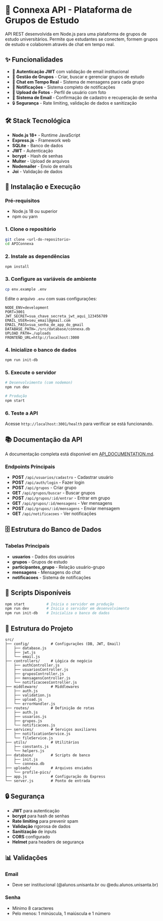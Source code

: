 # 🚀 Connexa API - Plataforma de Grupos de Estudo

API REST desenvolvida em Node.js para uma plataforma de grupos de estudo universitários. Permite que estudantes se conectem, formem grupos de estudo e colaborem através de chat em tempo real.

## ✨ Funcionalidades

- 🔐 **Autenticação JWT** com validação de email institucional
- 👥 **Gestão de Grupos** - Criar, buscar e gerenciar grupos de estudo
- 💬 **Chat em Tempo Real** - Sistema de mensagens para cada grupo
- 🔔 **Notificações** - Sistema completo de notificações
- 📸 **Upload de Fotos** - Perfil de usuário com foto
- 📧 **Sistema de Email** - Confirmação de cadastro e recuperação de senha
- 🔒 **Segurança** - Rate limiting, validação de dados e sanitização

## 🛠️ Stack Tecnológica

- **Node.js 18+** - Runtime JavaScript
- **Express.js** - Framework web
- **SQLite** - Banco de dados
- **JWT** - Autenticação
- **bcrypt** - Hash de senhas
- **Multer** - Upload de arquivos
- **Nodemailer** - Envio de emails
- **Joi** - Validação de dados

## 🚀 Instalação e Execução

### Pré-requisitos

- Node.js 18 ou superior
- npm ou yarn

### 1. Clone o repositório

```bash
git clone <url-do-repositorio>
cd APIConnexa
```

### 2. Instale as dependências

```bash
npm install
```

### 3. Configure as variáveis de ambiente

```bash
cp env.example .env
```

Edite o arquivo `.env` com suas configurações:

```env
NODE_ENV=development
PORT=3001
JWT_SECRET=sua_chave_secreta_jwt_aqui_123456789
EMAIL_USER=seu_email@gmail.com
EMAIL_PASS=sua_senha_de_app_do_gmail
DATABASE_PATH=./src/database/connexa.db
UPLOAD_PATH=./uploads
FRONTEND_URL=http://localhost:3000
```

### 4. Inicialize o banco de dados

```bash
npm run init-db
```

### 5. Execute o servidor

```bash
# Desenvolvimento (com nodemon)
npm run dev

# Produção
npm start
```

### 6. Teste a API

Acesse `http://localhost:3001/health` para verificar se está funcionando.

## 📚 Documentação da API

A documentação completa está disponível em [API_DOCUMENTATION.md](./API_DOCUMENTATION.md).

### Endpoints Principais

- **POST** `/api/usuarios/cadastro` - Cadastrar usuário
- **POST** `/api/auth/login` - Fazer login
- **POST** `/api/grupos` - Criar grupo
- **GET** `/api/grupos/buscar` - Buscar grupos
- **POST** `/api/grupos/:id/entrar` - Entrar em grupo
- **GET** `/api/grupos/:id/mensagens` - Ver mensagens
- **POST** `/api/grupos/:id/mensagens` - Enviar mensagem
- **GET** `/api/notificacoes` - Ver notificações

## 🗄️ Estrutura do Banco de Dados

### Tabelas Principais

- **usuarios** - Dados dos usuários
- **grupos** - Grupos de estudo
- **participantes_grupo** - Relação usuário-grupo
- **mensagens** - Mensagens do chat
- **notificacoes** - Sistema de notificações

## 🔧 Scripts Disponíveis

```bash
npm start          # Inicia o servidor em produção
npm run dev        # Inicia o servidor em desenvolvimento
npm run init-db    # Inicializa o banco de dados
```

## 📁 Estrutura do Projeto

```
src/
├── config/          # Configurações (DB, JWT, Email)
│   ├── database.js
│   ├── jwt.js
│   └── email.js
├── controllers/     # Lógica de negócio
│   ├── authController.js
│   ├── usuariosController.js
│   ├── gruposController.js
│   ├── mensagensController.js
│   └── notificacoesController.js
├── middleware/      # Middlewares
│   ├── auth.js
│   ├── validation.js
│   ├── upload.js
│   └── errorHandler.js
├── routes/          # Definição de rotas
│   ├── auth.js
│   ├── usuarios.js
│   ├── grupos.js
│   └── notificacoes.js
├── services/        # Serviços auxiliares
│   ├── notificationService.js
│   └── fileService.js
├── utils/           # Utilitários
│   ├── constants.js
│   └── helpers.js
├── database/        # Scripts de banco
│   ├── init.js
│   └── connexa.db
├── uploads/         # Arquivos enviados
│   └── profile-pics/
├── app.js           # Configuração do Express
└── server.js        # Ponto de entrada
```

## 🔒 Segurança

- **JWT** para autenticação
- **bcrypt** para hash de senhas
- **Rate limiting** para prevenir spam
- **Validação** rigorosa de dados
- **Sanitização** de inputs
- **CORS** configurado
- **Helmet** para headers de segurança

## 📊 Validações

### Email

- Deve ser institucional (@alunos.unisanta.br ou @edu.alunos.unisanta.br)

### Senha

- Mínimo 8 caracteres
- Pelo menos: 1 minúscula, 1 maiúscula e 1 número
